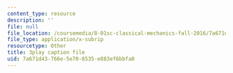 ```yaml
---
content_type: resource
description: ''
file: null
file_location: /coursemedia/8-01sc-classical-mechanics-fall-2016/7a671d43766e5e708535e883ef6bbfa0_1UdGbyj8924.vtt
file_type: application/x-subrip
resourcetype: Other
title: 3play caption file
uid: 7a671d43-766e-5e70-8535-e883ef6bbfa0
---
```

